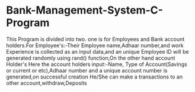# Bank-Management-System-C-Program
This Program is divided into two. one is for Employees and Bank account holders.For Employee's:-Their Employee name,Adhaar number,and work Experience is collected as an input data,and an unique Employee ID will be generated randomly using rand() function,On the other hand account Holder's Here the account holders input:-Name, Type of Account(Savings or current or etc),Adhaar number and a unique account number is generated,on successful creation He/She can make a transactions to an other account,withdraw,Deposits
